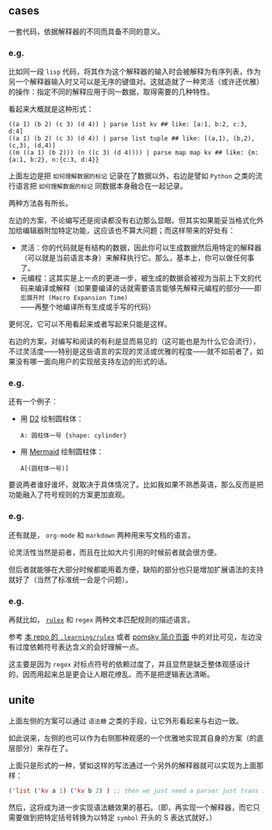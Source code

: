 ## cases

一套代码，依据解释器的不同而具备不同的意义。

### e.g.

比如同一段 `lisp` 代码，将其作为这个解释器的输入时会被解释为有序列表，作为另一个解释器输入时又可以是无序的键值对。这就造就了一种灵活（或许还优雅）的操作：指定不同的解释应用于同一数据，取得需要的几种特性。

看起来大概就是这种形式：

~~~ nu
((a 1) (b 2) (c 3) (d 4)) | parse list kv ## like: [a:1, b:2, c:3, d:4]
((a 1) (b 2) (c 3) (d 4)) | parse list tuple ## like: [(a,1), (b,2), (c,3), (d,4)]
((m ((a 1) (b 2))) (n ((c 3) (d 4)))) | parse map map kv ## like: {m:{a:1, b:2}, n:{c:3, d:4}}
~~~

上面左边是把 `如何理解数据的标记` 记录在了数据以外，右边是譬如 `Python` 之类的流行语言把 `如何理解数据的标记` 同数据本身融合在一起记录。

两种方法各有所长。

左边的方案，不论编写还是阅读都没有右边那么显眼。但其实如果能妥当格式化外加给编辑器附加特定功能，这应该也不算大问题；而这样带来的好处有：

- 灵活：你的代码就是有结构的数据，因此你可以生成数据然后用特定的解释器（可以就是当前语言本身）来解释执行它。那么，基本上，你可以做任何事了。
- 元编程：这其实是上一点的更进一步，被生成的数据会被视为当前上下文的代码来编译或解释（如果要编译的话就需要语言能够先解释元编程的部分——即 `宏展开时 (Macro Expansion Time)` ——再整个地编译所有生成或手写的代码）

更何况，它可以不用看起来或者写起来只能是这样。

右边的方案，对编写和阅读的有利是显而易见的（这可能也是为什么它会流行），不过灵活度——特别是这些语言的实现的灵活或优雅的程度——就不如前者了，如果没有哪一面向用户的实现层支持左边的形式的话。

### e.g.

还有一个例子：

- 用 [D2][d2-play] 绘制圆柱体：
  
  ~~~ d2
  A: 圆柱体一号 {shape: cylinder}
  ~~~
  
- 用 [Mermaid][mermaid-live] 绘制圆柱体：
  
  ~~~ Mermaid
  A[(圆柱体一号)]
  ~~~
  

[d2-play]: https://play.d2lang.com/
[mermaid-live]: https://mermaid.live/


要说两者谁好谁坏，就取决于具体情况了。比如我如果不熟悉英语，那么反而是把功能融入了符号规则的方案更加直观。

### e.g.

还有就是， `org-mode` 和 `markdown` 两种用来写文档的语言。

论灵活性当然是前者，而且在比如大片引用的时候前者就会很方便。

但后者就能够在大部分时候都能用着方便，缺陷的部分也只是增加扩展语法的支持就好了（当然了标准统一会是个问题）。

### e.g.

再就比如， [`rulex`][rulex-play] 和 `regex` 两种文本匹配规则的描述语言。

参考 [本 repo 的 `.learning/rulex`](../../../../.learning/rulex) 或者 [pomsky 简介页面][pomsky-intro] 中的对比可见，左边没有过度依赖符号表达含义的会好理解一点。

这主要是因为 `regex` 对标点符号的依赖过度了，并且显然是缺乏整体观感设计的，因而用起来总是更会让人眼花缭乱、而不是把逻辑表达清晰。

[pomsky-intro]: https://pomsky-lang.org/docs/get-started/introduction/#summary
[rulex-play]: https://rulex-rs.github.io/playground

## unite

上面左侧的方案可以通过 `语法糖` 之类的手段，让它外形看起来与右边一致。

如此说来，左侧的也可以作为右侧那种观感的一个优雅地实现其自身的方案（的底层部分）来存在了。

上面只是形式的一种，譬如这样的写法通过一个另外的解释器就可以实现为上面那样：

~~~ lisp
('list ('kv a 1) ('kv b 2) ) ;; then we just need a parser just trans it be: `((a 1) (b 2) (c 3) (d 4)) | parse list kv`
~~~

然后，这将成为进一步实现语法糖效果的基石。（即，再实现一个解释器，而它只需要做到把特定括号转换为以特定 `symbol` 开头的 S 表达式就好。）

